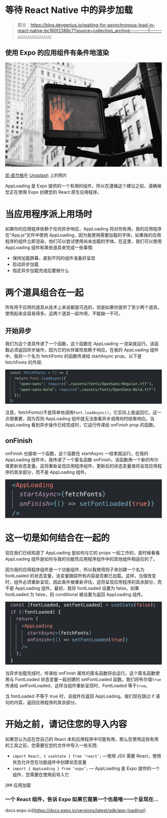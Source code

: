 # 等待 React Native 中的异步加载

> 原文：<https://blog.devgenius.io/waiting-for-asynchronous-load-in-react-native-bc160f2389c7?source=collection_archive---------1----------------------->

## 使用 Expo 的应用组件有条件地渲染

![](img/3381ca5130e52b3e346c778b30b93445.png)

[凯·皮尔格](https://unsplash.com/@kaip?utm_source=medium&utm_medium=referral)在 [Unsplash](https://unsplash.com?utm_source=medium&utm_medium=referral) 上的照片

AppLoading 是 Expo 提供的一个有用的组件，所以在遵循这个建议之前，请确保您正在使用 Expo 创建您的 React 原生应用程序。

# 当应用程序派上用场时

如果你的应用程序依赖于任何异步响应，AppLoading 将对你有用。我的应用程序在“App.js”文件中使用 AppLoading，因为我使用需要加载的字体。如果我的应用程序的组件立即渲染，他们可以尝试使用尚未加载的字体。在这里，我们可以使用 AppLoading 组件和某些道具来完成一些事情:

*   保持加载屏幕，直到不同的组件准备好呈现
*   启动异步加载
*   指定异步加载完成后要做什么

# 两个道具组合在一起

所有用于应用的道具从技术上来说都是可选的，但是如果你提供了至少两个道具，使用起来会容易得多。这两个道具一起作用，不能缺一不可。

## 开始异步

我们为这个道具传递了一个函数，这个函数在 AppLoading 一渲染就运行。该函数必须返回异步操作，因为它的伙伴属性依赖于响应。在我的 AppLoading 组件中，我将一个名为 fetchFonts 的函数传递给 startAsync prop。以下是 fetchFonts 的外观:

![](img/50ca8906d9afba88ec1896a6450f70e9.png)

注意，fetchFonts()不是简单地调用`Font.loadAsync()`，它实际上是返回它。这一点很重要，因为否则 AppLoading 组件就无法查看异步调用何时结束响应。当 AppLoading 看到异步操作已经完成时，它运行传递给 onFinish prop 的函数。

## onFinish

onFinish 也接收一个函数，这个函数在 startAsync 一结束就运行。在我的 AppLoading 组件中，我传递了一个匿名函数 onFinish，该函数用一个新的布尔值更新状态变量。这将重新呈现应用程序组件，更新后的状态变量值将呈现应用程序的其余部分，而不是 AppLoading 组件。

![](img/9c7da773799aa6396fc2813c8146f323.png)

# 这一切是如何结合在一起的

现在我们已经知道了 AppLoading 是如何与它的 props 一起工作的，是时候看看 AppLoading 组件是如何与我的功能性应用程序组件中的其他组件相适应的了。

因为我的应用程序组件是一个功能组件，所以我使用钩子来创建一个名为 fontLoaded 的状态变量，该变量跟踪所有内容是否都已加载。这样，当值改变时，组件必须重新呈现，因此条件被重新评估，这将呈现应用程序的其余部分，而不是 AppLoading 组件。最初，我将 fontLoaded 设置为 false。如果 fontLoaded 为 false，则 conditional 被设置为返回 AppLoading 组件。

![](img/4c960bb0b27a74499ef3c7378946e4b4.png)

当异步加载完成时，传递给 onFinish 属性的匿名函数将会运行。这个匿名函数使用与 FontLoaded 状态变量一起创建的 setFontLoaded 函数。我们将布尔值`true`传递给 setFontLoaded，这样当组件重新呈现时，FontLoaded 等于`true`。

当 fontLoaded 不等于 true 时，该组件仅返回 AppLoading。我们现在跳过 if 语句的内容，返回应用程序的其余部分。

# 开始之前，请记住您的导入内容

如果您认为这在您自己的 React 本机应用程序中可能有用，那么在使用这些有用的工具之前，您需要在您的文件中导入一些东西:

*   `import React, { useState } from ‘react’;` —使用 JSX 需要 React，使用状态允许您在功能组件中创建状态变量
*   `import { AppLoading } from ‘expo’;` — AppLoading 是 Expo 提供的一个组件，您需要在使用前导入它

 [## 应用加载

### 一个 React 组件，告诉 Expo 如果它是第一个也是唯一一个呈现在…

docs.expo.io](https://docs.expo.io/versions/latest/sdk/app-loading/)
